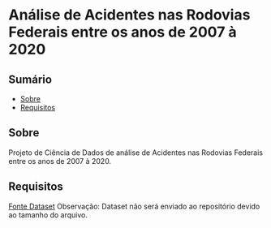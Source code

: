 # Análise de Acidentes nas Rodovias Federais entre os anos de 2007 à 2020

## Sumário

- [Sobre](#sobre)
- [Requisitos](#requisitos)

## Sobre <a name = "sobre"></a>

Projeto de Ciência de Dados de análise de Acidentes nas Rodovias Federais entre os anos de 2007 à 2020.

## Requisitos <a name = "requisitos"></a>

<a href="https://www.kaggle.com/datasets/marcosfnlr/acidentes-em-rodovias-federais-20072020">Fonte Dataset</a>
Observação: Dataset não será enviado ao repositório devido ao tamanho do arquivo.

